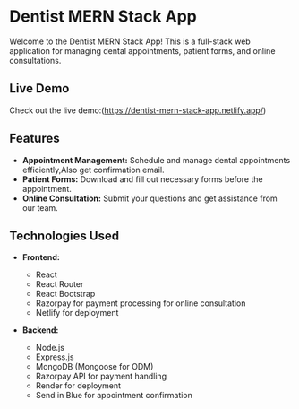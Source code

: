 # Dentist MERN Stack App

Welcome to the Dentist MERN Stack App! This is a full-stack web application for managing dental appointments, patient forms, and online consultations.

## Live Demo

Check out the live demo:(https://dentist-mern-stack-app.netlify.app/)

## Features

- **Appointment Management:** Schedule and manage dental appointments efficiently,Also get confirmation email.
- **Patient Forms:** Download and fill out necessary forms before the appointment.
- **Online Consultation:** Submit your questions and get assistance from our team.

## Technologies Used

- **Frontend:**
  - React
  - React Router
  - React Bootstrap
  - Razorpay for payment processing for online consultation
  - Netlify for deployment

- **Backend:**
  - Node.js
  - Express.js
  - MongoDB (Mongoose for ODM)
  - Razorpay API for payment handling
  - Render for deployment
  - Send in Blue for appointment confirmation

